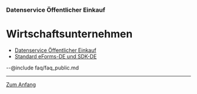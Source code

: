 ### Datenservice Öffentlicher Einkauf
# Wirtschaftsunternehmen

- [Datenservice Öffentlicher Einkauf](#datenservice-öffentlicher-einkauf)
- [Standard eForms-DE und SDK-DE](#standard-eForms-DE-und-SDK-DE)

--@include faq/faq_public.md

---
[Zum Anfang](#häufig-gestellte-fragen)